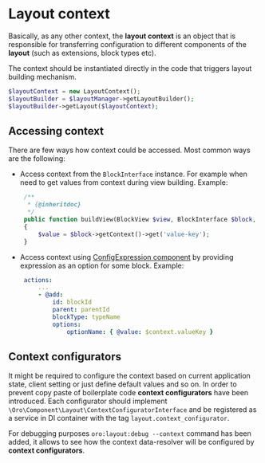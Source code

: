 Layout context
==============

Basically, as any other context, the **layout context** is an object that is responsible for transferring configuration
to different components of the **layout** (such as extensions, block types etc).

The context should be instantiated directly in the code that triggers layout building mechanism.

```php
$layoutContext = new LayoutContext();
$layoutBuilder = $layoutManager->getLayoutBuilder();
$layoutBuilder->getLayout($layoutContext);
```

Accessing context
-----------------

There are few ways how context could be accessed. Most common ways are the following:
 
 - Access context from the `BlockInterface` instance. For example when need to get values from context during view building.
   Example:
   ```php
    /**
     * {@inheritdoc}
     */
    public function buildView(BlockView $view, BlockInterface $block, array $options)
    {
        $value = $block->getContext()->get('value-key');
    }
   ```
   
 - Access context using [ConfigExpression component](../../../../Component/ConfigExpression/README.md) by providing 
   expression as an option for some block.
   Example:
   ```yml
    actions:
        ...
        - @add:
            id: blockId
            parent: parentId
            blockType: typeName
            options:
                optionName: { @value: $context.valueKey }
   ```
   

Context configurators
---------------------

It might be required to configure the context based on current application state, client setting or just define 
default values and so on. In order to prevent copy paste of boilerplate code **context configurators** have been introduced.
Each configurator should implement `\Oro\Component\Layout\ContextConfiguratorInterface` and be registered as a service 
in DI container with the tag `layout.context_configurator`. 

For debugging purposes `oro:layout:debug --context` command has been added, it allows to see how the context data-resolver will
be configured by **context configurators**.
